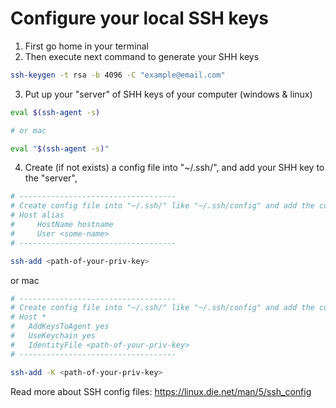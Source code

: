 # Configure your local SSH keys

1. First go home in your terminal
2. Then execute next command to generate your SHH keys
```bash
ssh-keygen -t rsa -b 4096 -C "example@email.com"
```
3. Put up your "server" of SHH keys of your computer (windows & linux)
```bash
eval $(ssh-agent -s)

# or mac

eval "$(ssh-agent -s)"
```
4. Create (if not exists) a config file into "~/.ssh/", and add your SHH key to the "server", 
```bash
# -----------------------------------
# Create config file into "~/.ssh/" like "~/.ssh/config" and add the content below 
# Host alias
#     HostName hostname
#     User <some-name>
# -----------------------------------

ssh-add <path-of-your-priv-key>
```
or mac
```bash
# -----------------------------------
# Create config file into "~/.ssh/" like "~/.ssh/config" and add the content below 
# Host *
#   AddKeysToAgent yes
#   UseKeychain yes
#   IdentityFile <path-of-your-priv-key>
# -----------------------------------

ssh-add -K <path-of-your-priv-key>
```
Read more about SSH config files: https://linux.die.net/man/5/ssh_config